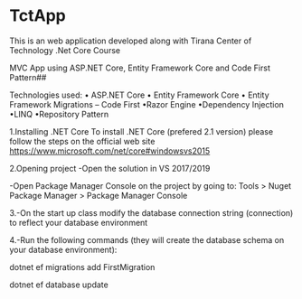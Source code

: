 # TctApp
This is an web application developed along with Tirana Center of Technology .Net Core Course 


MVC App using ASP.NET Core, Entity Framework Core and Code First Pattern##

Technologies used: • ASP.NET Core • Entity Framework Core • Entity Framework Migrations – Code First •Razor Engine •Dependency Injection •LINQ •Repository Pattern

1.Installing .NET Core To install .NET Core (prefered 2.1 version) please follow the steps on the official web site https://www.microsoft.com/net/core#windowsvs2015

2.Opening project -Open the solution in VS 2017/2019

-Open Package Manager Console on the project by going to: Tools > Nuget Package Manager > Package Manager Console

3.-On the start up class modify the database connection string (connection) to reflect your database environment

4.-Run the following commands (they will create the database schema on your database environment):

dotnet ef migrations add FirstMigration

dotnet ef database update
